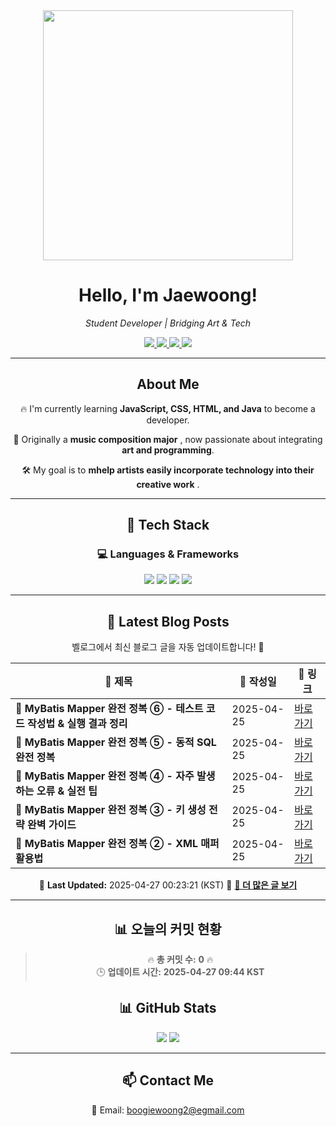 
<div align="center">
  <img src="https://github.com/Jaewoong-Hwang/Jaewoong-Hwang/blob/main/Character.gif" width="400">
<h1 align="center" font-weight="bold">Hello, I'm Jaewoong! </h1>

<p align="center"><em>Student Developer | Bridging Art & Tech</em></p>

<p align="center">
  <a href="https://github.com/Jaewoong-Hwang">
    <img src="https://img.shields.io/github/followers/Jaewoong-Hwang?label=Follow&style=social" />
  </a>
  <a href="https://velog.io/@mypalebluedot29/posts">
    <img src="https://img.shields.io/badge/Velog-20C997?style=flat-square&logo=velog&logoColor=white"/>
  </a>
  <a href="https://www.youtube.com/@boogiewoong2819">
    <img src="https://img.shields.io/badge/YouTube-FF0000?style=flat-square&logo=youtube&logoColor=white"/>
  </a>
  <a href="https://www.instagram.com/boogie_woong2">
    <img src="https://img.shields.io/badge/Instagram-E4405F?style=flat-square&logo=instagram&logoColor=white"/>
  </a>
</p>

---

## About Me
 <p>🔥 I'm currently learning <strong>JavaScript, CSS, HTML, and Java</strong> to become a developer.</p>
 <p>🎨 Originally a <strong>music composition major</strong> , now passionate about integrating <strong>art and programming</strong>.</p>
 <p>🛠 My goal is to <strong>mhelp artists easily incorporate technology into their creative work</strong> .</p>

---

## 🚀 Tech Stack
### 💻 Languages & Frameworks
<p>
  <img src="https://img.shields.io/badge/JavaScript-F7DF1E?style=for-the-badge&logo=javascript&logoColor=black"/>
  <img src="https://img.shields.io/badge/CSS3-1572B6?style=for-the-badge&logo=css3&logoColor=white"/>
  <img src="https://img.shields.io/badge/HTML5-E34F26?style=for-the-badge&logo=html5&logoColor=white"/>
  <img src="https://img.shields.io/badge/Java-007396?style=for-the-badge&logo=java&logoColor=white"/>
</p>

---



## 📝 Latest Blog Posts
 벨로그에서 최신 블로그 글을 자동 업데이트합니다! 🚀

<!-- BLOG-POST-LIST:START -->
| 📝 제목 | 📅 작성일 | 🔗 링크 |
|---------|------------------|---------|
| **📌 MyBatis Mapper 완전 정복 ⑥ - 테스트 코드 작성법 & 실행 결과 정리** | 2025-04-25 | [바로가기](https://velog.io/@mypalebluedot29/MyBatis-Mapper-완전-정복-테스트-코드-작성법-실행-결과-정리-c84oi900) |
| **📌 MyBatis Mapper 완전 정복 ⑤ - 동적 SQL 완전 정복** | 2025-04-25 | [바로가기](https://velog.io/@mypalebluedot29/MyBatis-Mapper-완전-정복-동적-SQL-완전-정복-ev0kmjc4) |
| **📌 MyBatis Mapper 완전 정복 ④ - 자주 발생하는 오류 & 실전 팁** | 2025-04-25 | [바로가기](https://velog.io/@mypalebluedot29/MyBatis-Mapper-완전-정복-자주-발생하는-오류-실전-팁-iajos87c) |
| **📌 MyBatis Mapper 완전 정복 ③ - 키 생성 전략 완벽 가이드** | 2025-04-25 | [바로가기](https://velog.io/@mypalebluedot29/MyBatis-Mapper-완전-정복-키-생성-전략-완벽-가이드-rqteyhxp) |
| **📌 MyBatis Mapper 완전 정복 ② - XML 매퍼 활용법** | 2025-04-25 | [바로가기](https://velog.io/@mypalebluedot29/MyBatis-Mapper-완전-정복-XML-매퍼-활용법) |

📅 **Last Updated:** 2025-04-27 00:23:21 (KST)
🔗 **[📖 더 많은 글 보기](https://velog.io/@mypalebluedot29)**
<!-- BLOG-POST-LIST:END -->




---















































































































































































































































































































































































































































































































































































































## 📊 오늘의 커밋 현황
> 🔥 **총 커밋 수:** **0** 🔥  
> 🕒 **업데이트 시간:** **2025-04-27 09:44 KST**

## 📊 GitHub Stats
<p align="center">
  <img src="https://github-readme-stats.vercel.app/api?username=Jaewoong-Hwang&show_icons=true&theme=tokyonight"/>
  <img src="https://github-readme-streak-stats.herokuapp.com/?user=Jaewoong-Hwang&theme=tokyonight"/>
</p>


---

## 📫 Contact Me
 📧 Email: boogiewoong2@egmail.com 

</div>





